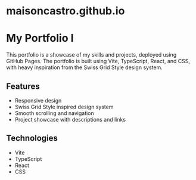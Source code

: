 # maisoncastro.github.io

# My Portfolio I

This portfolio is a showcase of my skills and projects, deployed using GitHub Pages. The portfolio is built using Vite, TypeScript, React, and CSS, with heavy inspiration from the Swiss Grid Style design system.

## Features

- Responsive design
- Swiss Grid Style inspired design system
- Smooth scrolling and navigation
- Project showcase with descriptions and links

## Technologies

- Vite
- TypeScript
- React
- CSS
